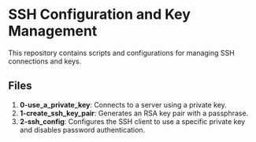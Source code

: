 # SSH Configuration and Key Management

This repository contains scripts and configurations for managing SSH connections and keys.

## Files

1. **0-use_a_private_key**: Connects to a server using a private key.
2. **1-create_ssh_key_pair**: Generates an RSA key pair with a passphrase.
3. **2-ssh_config**: Configures the SSH client to use a specific private key and disables password authentication. 
